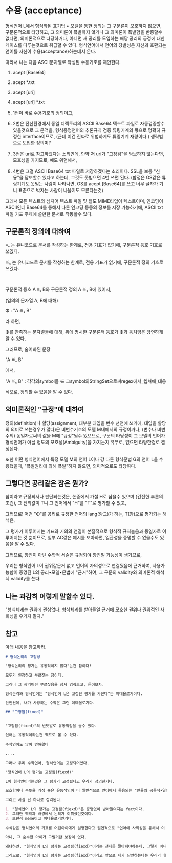 # 수용 (acceptance)

형식언어 L에서 형식화된 표기법 • 모델을 통한 정의는 그 구문론이 모호하지 않으면, 구문론적으로 타당하고, 그 의미론이 폭발하지 않거나 그 의미론이 폭발함을 반증할수 없다면, 의미론적으로 타당하거나, 아니면 새 공리를 도입하는 해당 공리의 긍정에 대한 케이스를 다루는것으로 취급할 수 있다.
형식언어에서 언어의 창발성은 자신과 호환되는 언어를 자신이 수용(acceptance)하는데서 온다.

따라서 나는 다음 ASCII문자열로 작성된 수용기호를 제안한다.

1. acept [Base64]
2. acept *.txt
3. acept [uri]
4. acept [uri] *.txt

1. 1번이 바로 수용기호의 정의이고, 
2. 2번은 전산환경에서 동일 디렉토리의 ASCII Base64 텍스트 파일로 자동검증할수 있을것으로 그 문맥을, 형식증명언어의 추론규칙 검증 튜링기계의 몫으로 명확히 규정한 interface이므로, (근데 이건 진짜로 위험하게도 튜링기계 재량이다.) 생략법으로 도입한 정의며?
3. 3번은 uri로 참고하겠다는 소리인데, 만약 저 uri가 "고정됨"을 담보하지 않는다면, 모호성을 가지므로, 예도 위험해서,
4. 4번은 그걸 ASCII Base64 txt 파일로 저장하겠다는 소리이다. SSL을 보통 "신용"을 담보할수 있다고 하는데, 그것도 못빋으면 4번 쓰면 된다. (함정은 OS같은 튜링기계도 못믿는 사람이 나타나면, OS를 acept [Base64]를 쓰고 너무 글자가 기니 표준으로 박자는 사람이 나올지도 모른다는것)

그래서 모든 텍스트와 심지어 텍스트 파일 및 웹도 MIME타입이 텍스트이며, 인코딩이 ASCII인데 Base64를 통해서 다른 인코딩 등등의 정보를 저장 가능하기에, ASCII txt파일 기표 주제에 쓸만한 문서로 작동할수 있다.

## 구문론적 정의에 대하여

≡ₛ 는 유니코드로 문서를 작성하는 한계로, 전용 기표가 없기에, 구문론적 등호 기호로 쓰겠디.

≝ₛ 는 유니코드로 문서를 작성하는 한계로, 전용 기표가 없기에, 구문론적 정의 기호로 쓰겠다.

<br>

구문론적 등호 A ≡ₛ B와 구문론적 정의 A ≝ₛ B에 있어서,

(임의의 문자열 A, B에 대해)

Φ : "A ≝ₛ B"

라 하면,

Φ를 만족하는 문자열들에 대해, 위에 명시한 구문론적 등호가 Φ과 동치임은 당연하게 알 수 있다, 

그러므로, 술어화된 문장

"A ≝ₛ B"

에서,

"A ≝ₛ B" : 각각의symbol들 ∈ 그symbol의StringSet으로써regex에서_켑쳐에_대응

식으로, 정의할 수 있음을 알 수 있다.

## 의미론적인 "규정"에 대하여

정의(definition)나 할당(assignment, 대부분 대입을 변수 선언에 쓰기에, 대입을 할당의 의미로 쓰는경우가 많다)은 비변수기호의 모델 M내에서의 규정이거나, (변수나 비변수의)  동일자로써의 값을 M에 "규정"될수 있으므로, 구문의 타당성이 그 모델의 언어가 형식언어가 아닐 정도의 모호성(Ambiguity)을 가지는지 유무로, 없으면 타당한걸로 결정된다.

또한 어떤 헝식언어에서 특정 모델 M의 언어 L이나 걍 다른 형식문법 G의 언어 L을 수용했을때, "폭발원리에 의해 폭발"하지 않으면, 의미적으로도 타당하다.

## 그렇다면 공리같은 참은 뭔가?

참이라고 규정되서나 판단되는것은, 논증에서 가설 H로 삼을수 있으며 (건전한 추론의 조건), 그 진리값이 T니 그 언어에서 "H"를 "T"로 평가할 수 있고,

그러므로! 어떤 "Φ"를 공리로 규정한 언어의 lang(랑그)가 하는, T(참)으로 평가되는 해석은,

그 평가가 이루어지는 기표와 기의의 연결이 본질적으로 형식적 규칙놀음과 동일자로 이루어지는 것 뿐이므로, 일부 AC같은 예시를 보아하면, 일관성을 증명할 수 없을수도 있음을 알 수 있다.

그러므로, 항진이 아닌 수학적 서술은 규정되야 항진일 가능성이 생기므로,

우리는 형식언어 L이 권위같은거 없고 언어의 자의성으로 연결됬음에 근거하여, 사용가능함이 증명된 L의 공리•모델•문법에 "근거"하여, 그 구문의 validity와 의미론적 해석늬 validity를 쓴다.

## 나는 과감히 이렇게 말할수 있다.

"형식체계는 권위에 관심없다. 형식체계를 받아들일 근거에 모호한 권위나 권위적인 사회성을 우기지 말자."

## 참고

아래 내용을 참고하라.

```markdown
# 형식논리의 고정성

"형식논리의 평가는 유동적이지 않다"는건 참이다!

모두가 인정하고 부르짖는 참이다.

그러니 그 광기어린 부르짖음을 잠시 멈춰보고, 듣어보자.

형식논리와 형식언어는 "형식언어 L은 고정된 평가를 가진다"는 이데올로기이다.

단언컨데, 내가 사랑하는 수학은 그런 이데올로기다.

## "고정됨(fixed)"


"고정됨(fixed)"의 반댓말로 유동적임을 들수 있다.

언어는 유동적이라는건 펙트로 볼 수 있다.

수학언어도 많이 변해왔다

....

그러나 우리 수학언어, 형식언어는 고정되어있다.

"형식언어 L의 평가는 고정됨(fiexd)"

L이 형식언어라는것은 그 평가가 고정됬다고 우리가 정의한거다.

모호함이나 속뜻을 가짐 혹은 유동적임이 더 일반적으로 언어에서 통용되는 "만물의 공통적•일반적 속성"의 종류로써 그 언어에 특징임을 우리는 알고있다.

그리고 사실 단 하나로 정리된다.

1. "형식언어 L의 평가는 고정됨(fiexd)"은 증명없이 받아들여지는 fact이다.
2. 그러한 맥락과 배경에서 논의가 이뤄졌던것이다.
3. 보편적 meme이고 이데올로기인거다.

수식같은 형식언어의 기표를 어린아이에게 설명한다고 필연적으로 "언어에 사회성을 통해서 이 meme이 형식언어라는 틀로 분류됬으니까, 이 아이는, 수학은 유동적인 이상한게 아니라고 생각할꺼야"라고 하는 추측이 맞을까?

아니, 그 순수한 아이가 그럴거란 보장이 없다.

왜냐하면, "형식언어 L의 평가는 고정됨(fiexd)"이라는 전제를 깔아줘야하는데, 그렇지 아니하였기 때문이다.

그러므로, "형식언어 L의 평가는 고정됨(fiexd)"이라고 앞으로 내가 단언하는데는 우리가 형식언어라고 약속한것들의 사회성으로써, 고정됨에서 오니까, 그렇게 하는걸로 치겠다.
```